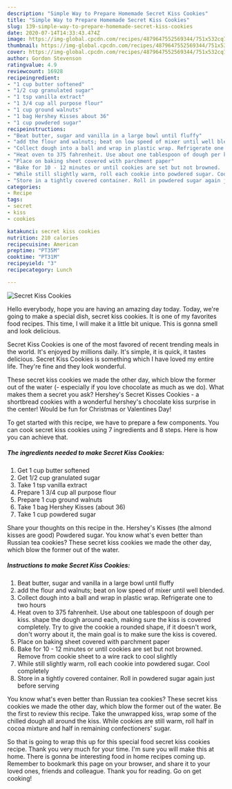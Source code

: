```yaml
---
description: "Simple Way to Prepare Homemade Secret Kiss Cookies"
title: "Simple Way to Prepare Homemade Secret Kiss Cookies"
slug: 139-simple-way-to-prepare-homemade-secret-kiss-cookies
date: 2020-07-14T14:33:43.474Z
image: https://img-global.cpcdn.com/recipes/4879647552569344/751x532cq70/secret-kiss-cookies-recipe-main-photo.jpg
thumbnail: https://img-global.cpcdn.com/recipes/4879647552569344/751x532cq70/secret-kiss-cookies-recipe-main-photo.jpg
cover: https://img-global.cpcdn.com/recipes/4879647552569344/751x532cq70/secret-kiss-cookies-recipe-main-photo.jpg
author: Gordon Stevenson
ratingvalue: 4.9
reviewcount: 16928
recipeingredient:
- "1 cup butter softened"
- "1/2 cup granulated sugar"
- "1 tsp vanilla extract"
- "1 3/4 cup all purpose flour"
- "1 cup ground walnuts"
- "1 bag Hershey Kisses about 36"
- "1 cup powdered sugar"
recipeinstructions:
- "Beat butter, sugar and vanilla in a large bowl until fluffy"
- "add the flour and walnuts; beat on low speed of mixer until well blended."
- "Collect dough into a ball and wrap in plastic wrap. Refrigerate one to two hours"
- "Heat oven to 375 fahrenheit. Use about one tablespoon of dough per kiss. shape the dough around each, making sure the kiss is covered completely. Try to give the cookie a rounded shape, if it doesn&#39;t work, don&#39;t worry about it, the main goal is to make sure the kiss is covered."
- "Place on baking sheet covered with parchment paper"
- "Bake for 10 - 12 minutes or until cookies are set but not browned.  Remove from cookie sheet to a wire rack to cool slightly"
- "While still slightly warm, roll each cookie into powdered sugar. Cool completely"
- "Store in a tightly covered container. Roll in powdered sugar again just before serving"
categories:
- Recipe
tags:
- secret
- kiss
- cookies

katakunci: secret kiss cookies 
nutrition: 210 calories
recipecuisine: American
preptime: "PT35M"
cooktime: "PT31M"
recipeyield: "3"
recipecategory: Lunch

---
```



![Secret Kiss Cookies](https://img-global.cpcdn.com/recipes/4879647552569344/751x532cq70/secret-kiss-cookies-recipe-main-photo.jpg)

Hello everybody, hope you are having an amazing day today. Today, we're going to make a special dish, secret kiss cookies. It is one of my favorites food recipes. This time, I will make it a little bit unique. This is gonna smell and look delicious.

Secret Kiss Cookies is one of the most favored of recent trending meals in the world. It's enjoyed by millions daily. It's simple, it is quick, it tastes delicious. Secret Kiss Cookies is something which I have loved my entire life. They're fine and they look wonderful.

These secret kiss cookies we made the other day, which blow the former out of the water (- especially if you love chocolate as much as we do). What makes them a secret you ask? Hershey&#39;s Secret Kisses Cookies - a shortbread cookies with a wonderful hershey&#39;s chocolate kiss surprise in the center! Would be fun for Christmas or Valentines Day!


To get started with this recipe, we have to prepare a few components. You can cook secret kiss cookies using 7 ingredients and 8 steps. Here is how you can achieve that.

<!--inarticleads1-->

##### The ingredients needed to make Secret Kiss Cookies:

1. Get 1 cup butter softened
1. Get 1/2 cup granulated sugar
1. Take 1 tsp vanilla extract
1. Prepare 1 3/4 cup all purpose flour
1. Prepare 1 cup ground walnuts
1. Take 1 bag Hershey Kisses (about 36)
1. Take 1 cup powdered sugar


Share your thoughts on this recipe in the. Hershey&#39;s Kisses (the almond kisses are good) Powdered sugar. You know what&#39;s even better than Russian tea cookies? These secret kiss cookies we made the other day, which blow the former out of the water. 

<!--inarticleads2-->

##### Instructions to make Secret Kiss Cookies:

1. Beat butter, sugar and vanilla in a large bowl until fluffy
1. add the flour and walnuts; beat on low speed of mixer until well blended.
1. Collect dough into a ball and wrap in plastic wrap. Refrigerate one to two hours
1. Heat oven to 375 fahrenheit. Use about one tablespoon of dough per kiss. shape the dough around each, making sure the kiss is covered completely. Try to give the cookie a rounded shape, if it doesn&#39;t work, don&#39;t worry about it, the main goal is to make sure the kiss is covered.
1. Place on baking sheet covered with parchment paper
1. Bake for 10 - 12 minutes or until cookies are set but not browned.  Remove from cookie sheet to a wire rack to cool slightly
1. While still slightly warm, roll each cookie into powdered sugar. Cool completely
1. Store in a tightly covered container. Roll in powdered sugar again just before serving


You know what&#39;s even better than Russian tea cookies? These secret kiss cookies we made the other day, which blow the former out of the water. Be the first to review this recipe. Take the unwrapped kiss, wrap some of the chilled dough all around the kiss. While cookies are still warm, roll half in cocoa mixture and half in remaining confectioners&#39; sugar. 

So that is going to wrap this up for this special food secret kiss cookies recipe. Thank you very much for your time. I'm sure you will make this at home. There is gonna be interesting food in home recipes coming up. Remember to bookmark this page on your browser, and share it to your loved ones, friends and colleague. Thank you for reading. Go on get cooking!
